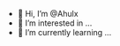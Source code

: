 - 👋 Hi, I’m @Ahulx
- 👀 I’m interested in ...
- 🌱 I’m currently learning ...

<!---
Ahulx/Ahulx is a ✨ special ✨ repository because its `README.md` (this file) appears on your GitHub profile.
You can click the Preview link to take a look at your changes.
--->
